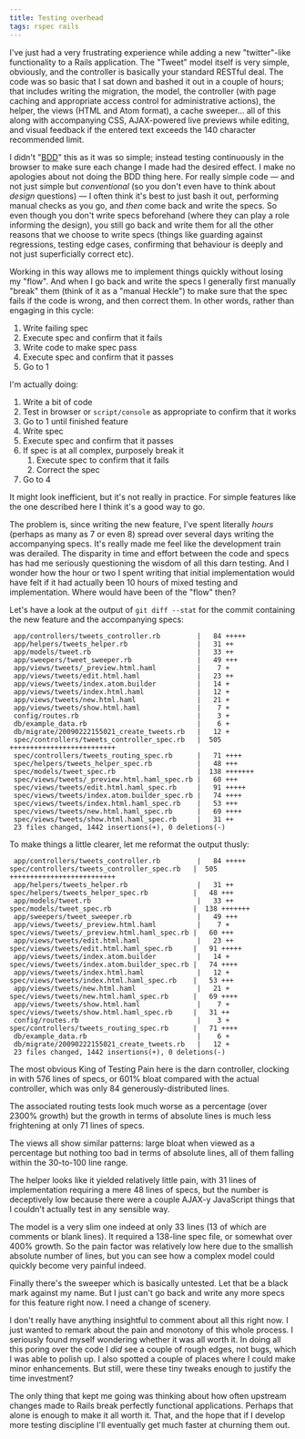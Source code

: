 ```yaml
---
title: Testing overhead
tags: rspec rails
---
```


I've just had a very frustrating experience while adding a new "twitter"-like functionality to a Rails application. The "Tweet" model itself is very simple, obviously, and the controller is basically your standard RESTful deal. The code was so basic that I sat down and bashed it out in a couple of hours; that includes writing the migration, the model, the controller (with page caching and appropriate access control for administrative actions), the helper, the views (HTML and Atom format), a cache sweeper... all of this along with accompanying CSS, AJAX-powered live previews while editing, and visual feedback if the entered text exceeds the 140 character recommended limit.

I didn't "[BDD](/wiki/BDD)" this as it was so simple; instead testing continuously in the browser to make sure each change I made had the desired effect. I make no apologies about not doing the BDD thing here. For really simple code — and not just simple but *conventional* (so you don't even have to think about *design* questions) — I often think it's best to just bash it out, performing manual checks as you go, and *then* come back and write the specs. So even though you don't write specs beforehand (where they can play a role informing the design), you still go back and write them for all the other reasons that we choose to write specs (things like guarding against regressions, testing edge cases, confirming that behaviour is deeply and not just superficially correct etc).

Working in this way allows me to implement things quickly without losing my "flow". And when I go back and write the specs I generally first manually "break" them (think of it as a "manual Heckle") to make sure that the spec fails if the code is wrong, and then correct them. In other words, rather than engaging in this cycle:

1.  Write failing spec
2.  Execute spec and confirm that it fails
3.  Write code to make spec pass
4.  Execute spec and confirm that it passes
5.  Go to 1

I'm actually doing:

1.  Write a bit of code
2.  Test in browser or `script/console` as appropriate to confirm that it works
3.  Go to 1 until finished feature
4.  Write spec
5.  Execute spec and confirm that it passes
6.  If spec is at all complex, purposely break it
    1.  Execute spec to confirm that it fails
    2.  Correct the spec
7.  Go to 4

It might look inefficient, but it's not really in practice. For simple features like the one described here I think it's a good way to go.

The problem is, since writing the new feature, I've spent literally *hours* (perhaps as many as 7 or even 8) spread over several days writing the accompanying specs. It's really made me feel like the development train was derailed. The disparity in time and effort between the code and specs has had me seriously questioning the wisdom of all this darn testing. And I wonder how the hour or two I spent writing that initial implementation would have felt if it had actually been 10 hours of mixed testing and implementation. Where would have been of the "flow" then?

Let's have a look at the output of `git diff --stat` for the commit containing the new feature and the accompanying specs:

     app/controllers/tweets_controller.rb         |   84 +++++
     app/helpers/tweets_helper.rb                 |   31 ++
     app/models/tweet.rb                          |   33 ++
     app/sweepers/tweet_sweeper.rb                |   49 +++
     app/views/tweets/_preview.html.haml          |    7 +
     app/views/tweets/edit.html.haml              |   23 ++
     app/views/tweets/index.atom.builder          |   14 +
     app/views/tweets/index.html.haml             |   12 +
     app/views/tweets/new.html.haml               |   21 +
     app/views/tweets/show.html.haml              |    7 +
     config/routes.rb                             |    3 +
     db/example_data.rb                           |    6 +
     db/migrate/20090222155021_create_tweets.rb   |   12 +
     spec/controllers/tweets_controller_spec.rb   |  505 ++++++++++++++++++++++++++
     spec/controllers/tweets_routing_spec.rb      |   71 ++++
     spec/helpers/tweets_helper_spec.rb           |   48 +++
     spec/models/tweet_spec.rb                    |  138 +++++++
     spec/views/tweets/_preview.html.haml_spec.rb |   60 +++
     spec/views/tweets/edit.html.haml_spec.rb     |   91 +++++
     spec/views/tweets/index.atom.builder_spec.rb |   74 ++++
     spec/views/tweets/index.html.haml_spec.rb    |   53 +++
     spec/views/tweets/new.html.haml_spec.rb      |   69 ++++
     spec/views/tweets/show.html.haml_spec.rb     |   31 ++
     23 files changed, 1442 insertions(+), 0 deletions(-)

To make things a little clearer, let me reformat the output thusly:

     app/controllers/tweets_controller.rb         |   84 +++++    spec/controllers/tweets_controller_spec.rb   |  505 ++++++++++++++++++++++++++
     app/helpers/tweets_helper.rb                 |   31 ++       spec/helpers/tweets_helper_spec.rb           |   48 +++
     app/models/tweet.rb                          |   33 ++       spec/models/tweet_spec.rb                    |  138 +++++++
     app/sweepers/tweet_sweeper.rb                |   49 +++
     app/views/tweets/_preview.html.haml          |    7 +        spec/views/tweets/_preview.html.haml_spec.rb |   60 +++
     app/views/tweets/edit.html.haml              |   23 ++       spec/views/tweets/edit.html.haml_spec.rb     |   91 +++++
     app/views/tweets/index.atom.builder          |   14 +        spec/views/tweets/index.atom.builder_spec.rb |   74 ++++
     app/views/tweets/index.html.haml             |   12 +        spec/views/tweets/index.html.haml_spec.rb    |   53 +++
     app/views/tweets/new.html.haml               |   21 +        spec/views/tweets/new.html.haml_spec.rb      |   69 ++++
     app/views/tweets/show.html.haml              |    7 +        spec/views/tweets/show.html.haml_spec.rb     |   31 ++
     config/routes.rb                             |    3 +        spec/controllers/tweets_routing_spec.rb      |   71 ++++
     db/example_data.rb                           |    6 +
     db/migrate/20090222155021_create_tweets.rb   |   12 +
     23 files changed, 1442 insertions(+), 0 deletions(-)

The most obvious King of Testing Pain here is the darn controller, clocking in with 576 lines of specs, or 601% bloat compared with the actual controller, which was only 84 generously-distributed lines.

The associated routing tests look much worse as a percentage (over 2300% growth) but the growth in terms of absolute lines is much less frightening at only 71 lines of specs.

The views all show similar patterns: large bloat when viewed as a percentage but nothing too bad in terms of absolute lines, all of them falling within the 30-to-100 line range.

The helper looks like it yielded relatively little pain, with 31 lines of implementation requiring a mere 48 lines of specs, but the number is deceptively low because there were a couple AJAX-y JavaScript things that I couldn't actually test in any sensible way.

The model is a very slim one indeed at only 33 lines (13 of which are comments or blank lines). It required a 138-line spec file, or somewhat over 400% growth. So the pain factor was relatively low here due to the smallish absolute number of lines, but you can see how a complex model could quickly become very painful indeed.

Finally there's the sweeper which is basically untested. Let that be a black mark against my name. But I just can't go back and write any more specs for this feature right now. I need a change of scenery.

I don't really have anything insightful to comment about all this right now. I just wanted to remark about the pain and monotony of this whole process. I seriously found myself wondering whether it was all worth it. In doing all this poring over the code I *did* see a couple of rough edges, not bugs, which I was able to polish up. I also spotted a couple of places where I could make minor enhancements. But still, were these tiny tweaks enough to justify the time investment?

The only thing that kept me going was thinking about how often upstream changes made to Rails break perfectly functional applications. Perhaps that alone is enough to make it all worth it. That, and the hope that if I develop more testing discipline I'll eventually get much faster at churning them out.
